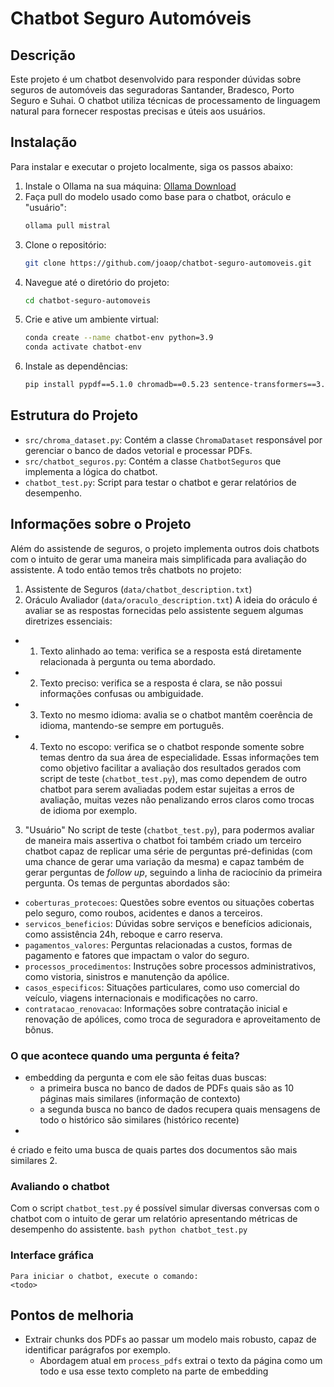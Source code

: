 # Chatbot Seguro Automóveis

## Descrição
Este projeto é um chatbot desenvolvido para responder dúvidas sobre seguros de automóveis das seguradoras Santander, Bradesco, Porto Seguro e Suhai. O chatbot utiliza técnicas de processamento de linguagem natural para fornecer respostas precisas e úteis aos usuários.

## Instalação
Para instalar e executar o projeto localmente, siga os passos abaixo:

1. Instale o Ollama na sua máquina: [Ollama Download](https://ollama.com/download)
2. Faça pull do modelo usado como base para o chatbot, oráculo e "usuário":
    ```bash
    ollama pull mistral
    ```
3. Clone o repositório:
    ```bash
    git clone https://github.com/joaop/chatbot-seguro-automoveis.git
    ```
4. Navegue até o diretório do projeto:
    ```bash
    cd chatbot-seguro-automoveis
    ```
5. Crie e ative um ambiente virtual:
    ```bash
    conda create --name chatbot-env python=3.9
    conda activate chatbot-env
    ```
6. Instale as dependências:
    ```bash
    pip install pypdf==5.1.0 chromadb==0.5.23 sentence-transformers==3.2.1 ipywidgets==8.1.5 ollama==0.4.4 --no-cache-dir
    ```

## Estrutura do Projeto
- `src/chroma_dataset.py`: Contém a classe `ChromaDataset` responsável por gerenciar o banco de dados vetorial e processar PDFs.
- `src/chatbot_seguros.py`: Contém a classe `ChatbotSeguros` que implementa a lógica do chatbot.
- `chatbot_test.py`: Script para testar o chatbot e gerar relatórios de desempenho.

## Informações sobre o Projeto
Além do assistende de seguros, o projeto implementa outros dois chatbots com o intuito de gerar uma maneira mais simplificada para avaliação do assistente. A todo então temos três chatbots no projeto:
1. Assistente de Seguros (`data/chatbot_description.txt`)
2. Oráculo Avaliador (`data/oraculo_description.txt`) 
A ideia do oráculo é avaliar se as respostas fornecidas pelo assistente seguem algumas diretrizes essenciais:
- 1. Texto alinhado ao tema: verifica se a resposta está diretamente relacionada à pergunta ou tema abordado.
- 2. Texto preciso: verifica se a resposta é clara, se não possui informações confusas ou ambiguidade.
- 3. Texto no mesmo idioma: avalia se o chatbot mantêm coerência de idioma, mantendo-se sempre em português.
- 4. Texto no escopo: verifica se o chatbot responde somente sobre temas dentro da sua área de especialidade.
Essas informações tem como objetivo facilitar a avaliação dos resultados gerados com script de teste (`chatbot_test.py`), mas como dependem de outro chatbot para serem avaliadas podem estar sujeitas a erros de avaliação, muitas vezes não penalizando erros claros como trocas de idioma por exemplo.
3. "Usuário" 
No script de teste (`chatbot_test.py`), para podermos avaliar de maneira mais assertiva o chatbot foi também criado um terceiro chatbot capaz de replicar uma série de perguntas pré-definidas (com uma chance de gerar uma variação da mesma) e capaz também de gerar perguntas de *follow up*, seguindo a linha de raciocínio da primeira pergunta. 
Os temas de perguntas abordados são:
- `coberturas_protecoes`: Questões sobre eventos ou situações cobertas pelo seguro, como roubos, acidentes e danos a terceiros.  
- `servicos_beneficios`: Dúvidas sobre serviços e benefícios adicionais, como assistência 24h, reboque e carro reserva.  
- `pagamentos_valores`: Perguntas relacionadas a custos, formas de pagamento e fatores que impactam o valor do seguro.  
- `processos_procedimentos`: Instruções sobre processos administrativos, como vistoria, sinistros e manutenção da apólice.  
- `casos_especificos`: Situações particulares, como uso comercial do veículo, viagens internacionais e modificações no carro.  
- `contratacao_renovacao`: Informações sobre contratação inicial e renovação de apólices, como troca de seguradora e aproveitamento de bônus.  

### O que acontece quando uma pergunta é feita?
- embedding da pergunta e com ele são feitas duas buscas:
    - a primeira busca no banco de dados de PDFs quais são as 10 páginas mais similares (informação de contexto)
    - a segunda busca no banco de dados recupera quais mensagens de todo o histórico são similares (histórico recente)
- 

é criado e feito uma busca de quais partes dos documentos são mais similares
2.

### Avaliando o chatbot
Com o script `chatbot_test.py` é possível simular diversas conversas com o chatbot com o intuito de gerar um relatório apresentando métricas de desempenho do assistente.
    ```bash
    python chatbot_test.py
    ```

### Interface gráfica
    Para iniciar o chatbot, execute o comando:
    <todo>

## Pontos de melhoria
- Extrair chunks dos PDFs ao passar um modelo mais robusto, capaz de identificar parágrafos por exemplo.
    - Abordagem atual em `process_pdfs` extrai o texto da página como um todo e usa esse texto completo na parte de embedding